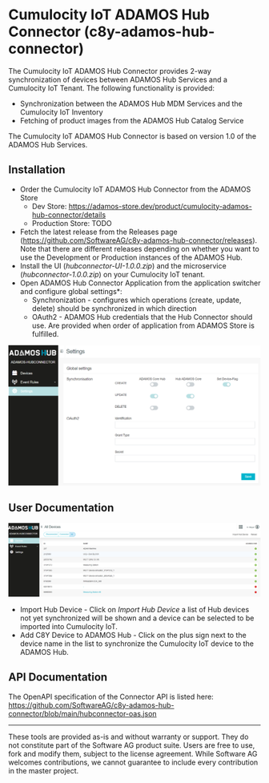 # Cumulocity IoT ADAMOS Hub Connector (c8y-adamos-hub-connector)
The Cumulocity IoT ADAMOS Hub Connector provides 2-way synchronization of devices between ADAMOS Hub Services and a Cumulocity IoT Tenant. The following functionality is provided:

* Synchronization between the ADAMOS Hub MDM Services and the Cumulocity IoT Inventory
* Fetching of product images from the ADAMOS Hub Catalog Service

The Cumulocity IoT ADAMOS Hub Connector is based on version 1.0 of the ADAMOS Hub Services.

## Installation

* Order the Cumulocity IoT ADAMOS Hub Connector from the ADAMOS Store
    * Dev Store: https://adamos-store.dev/product/cumulocity-adamos-hub-connector/details
    * Production Store: TODO
* Fetch the latest release from the Releases page (https://github.com/SoftwareAG/c8y-adamos-hub-connector/releases). Note that there are different releases depending on whether you want to use the Development or Production instances of the ADAMOS Hub.
* Install the UI (*hubconnector-UI-1.0.0.zip*) and the microservice (*hubconnector-1.0.0.zip*) on your Cumulocity IoT tenant.
* Open ADAMOS Hub Connector Application from the application switcher and configure global settings*:
    * Synchronization - configures which operations (create, update, delete) should be synchronized in which direction
    * OAuth2 - ADAMOS Hub credentials that the Hub Connector should use. Are provided when order of application from ADAMOS Store is fulfilled.

![Hub Connector Global Settings](doc/01-config.png)

## User Documentation

![Hub Connector All Devices](doc/02-alldevices.png)

* Import Hub Device - Click on *Import Hub Device* a list of Hub devices not yet synchronized will be shown and a device can be selected to be imported into Cumulocity IoT.
* Add C8Y Device to ADAMOS Hub - Click on the plus sign next to the device name in the list to synchronize the Cumulocity IoT device to the ADAMOS Hub.

## API Documentation
The OpenAPI specification of the Connector API is listed here:
https://github.com/SoftwareAG/c8y-adamos-hub-connector/blob/main/hubconnector-oas.json

_________________

These tools are provided as-is and without warranty or support. They do not constitute part of the Software AG product suite. Users are free to use, fork and modify them, subject to the license agreement. While Software AG welcomes contributions, we cannot guarantee to include every contribution in the master project.
